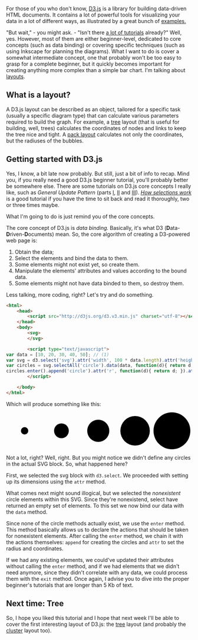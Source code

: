 For those of you who don't know, [D3.js](http://d3js.org/) is a library for building data-driven HTML documents.
It contains a lot of powerful tools for visualizing your data in a lot of different ways, as illustrated by a great
bunch of [examples.](https://github.com/mbostock/d3/wiki/Gallery)

"But wait," - you might ask. - "Isn't there [a lot of tutorials](https://github.com/mbostock/d3/wiki/Tutorials) already?"
Well, yes. However, most of them are either beginner-level, dedicated to core concepts (such as data binding) or covering
specific techniques (such as using Inkscape for planning the diagrams). What I want to do is cover a somewhat
intermediate concept, one that probably won't be too easy to grasp for a complete beginner, but it quickly becomes
important for creating anything more complex than a simple bar chart. I'm talking about 
[layouts](https://github.com/mbostock/d3/wiki/Layouts).

[ ](#cut)

## What is a layout?

A D3.js layout can be described as an object, tailored for a specific task (usually a specific diagram type) that can
calculate various parameters required to build the graph. For example, a
[tree](https://github.com/mbostock/d3/wiki/Tree-Layout) layout (that is useful for building, well, trees) calculates
the coordinates of nodes and links to keep the tree nice and tight.
A [pack layout](https://github.com/mbostock/d3/wiki/Pack-Layout) calculates not only the coordinates, but the radiuses
of the bubbles.

## Getting started with D3.js
Yes, I know, a bit late now probably. But still, just a bit of info to recap. Mind you, if you really need a good D3.js
beginner tutorial, you'll probably better be somewhere else. There are some tutorials on D3.js core concepts I really
like, such as *General Update Pattern* (parts [I](http://bl.ocks.org/mbostock/3808218), [II](http://bl.ocks.org/mbostock/3808221)
and [III](http://bl.ocks.org/mbostock/3808234)). [*How selections work*](http://bost.ocks.org/mike/selection/) is a good
tutorial if you have the time to sit back and read it thoroughly, two or three times maybe.

What I'm going to do is just remind you of the core concepts.

The core concept of D3.js is *data binding.* Basically, it's what D3 (**D**ata-**D**riven-**D**ocuments) mean. So, the
core algorithm of creating a D3-powered web page is:

1. Obtain the data;
2. Select the elements and bind the data to them. 
3. Some elements might not exist yet, so create them.
4. Manipulate the elements' attributes and values according to the bound data.
5. Some elements might not have data binded to them, so destroy them.

Less talking, more coding, right? Let's try and do something.

~~~ html
<html>
    <head>
        <script src="http://d3js.org/d3.v3.min.js" charset="utf-8"></script>
    </head>
    <body>
        <svg>
        </svg>

        <script type="text/javascript">
var data = [10, 20, 30, 40, 50]; // (1)
var svg = d3.select('svg').attr('width', 100 * data.length).attr('height', 100);
var circles = svg.selectAll('circle').data(data, function(d){ return d; }); // (2)
circles.enter().append('circle').attr('r', function(d){ return d; }).attr('cy', 50).attr('cx', function(d, i){ return 100 * i + 50;}); // (3,4)
        </script>

    </body>
</html>
~~~

Which will produce something like this:

<svg width="500" height="100">
        <circle r="10" cy="50" cx="50"/>
        <circle r="20" cy="50" cx="150"/>
        <circle r="30" cy="50" cx="250"/>
        <circle r="40" cy="50" cx="350"/>
        <circle r="50" cy="50" cx="450"/>
</svg>

Not a lot, right? Well, right. But you might notice we didn't define any circles in the actual SVG block. So, what happened here?

First, we selected the svg block with `d3.select`. We proceeded with setting up its dimensions using the `attr` method.

What comes next might sound illogical, but we selected the *nonexistent* circle elements within this SVG. Since they're
nonexistend, select have returned an empty set of elements. To this set we now bind our data with the `data` method.

Since none of the circle methods actually exist, we use the `enter` method. This method basically allows us to declare
the actions that should be taken for nonexistent elements. After calling the `enter` method, we chain it with the
actions themselves: `append` for creating the circles and `attr` to set the radius and coordinates.

If we had any existing elements, we could've updated their attributes without calling the `enter` method, and if we had
elements that we didn't need anymore, since they didn't correlate with any data, we could process them with the `exit`
method. Once again, I advise you to dive into the proper beginner's tutorials that are longer than 5 Kb of text.

## Next time: Tree
So, I hope you liked this tutorial and I hope that next week I'll be able to cover the first interesting layout of D3.js:
the [tree](https://github.com/mbostock/d3/wiki/Tree-Layout) layout (and probably the [cluster](https://github.com/mbostock/d3/wiki/Cluster-Layout)
layout too).
